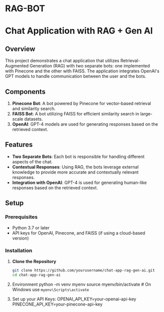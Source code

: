 # RAG-BOT
# Chat Application with RAG + Gen AI

## Overview

This project demonstrates a chat application that utilizes Retrieval-Augmented Generation (RAG) with two separate bots: one implemented with Pinecone and the other with FAISS. The application integrates OpenAI's GPT models to handle communication between the user and the bots.

## Components

1. **Pinecone Bot**: A bot powered by Pinecone for vector-based retrieval and similarity search.
2. **FAISS Bot**: A bot utilizing FAISS for efficient similarity search in large-scale datasets.
3. **OpenAI**: GPT-4 models are used for generating responses based on the retrieved context.

## Features

- **Two Separate Bots**: Each bot is responsible for handling different aspects of the chat.
- **Contextual Responses**: Using RAG, the bots leverage external knowledge to provide more accurate and contextually relevant responses.
- **Integration with OpenAI**: GPT-4 is used for generating human-like responses based on the retrieved context.

## Setup

### Prerequisites

- Python 3.7 or later
- API keys for OpenAI, Pinecone, and FAISS (if using a cloud-based version)

### Installation

1. **Clone the Repository**

   ```bash
   git clone https://github.com/yourusername/chat-app-rag-gen-ai.git
   cd chat-app-rag-gen-ai

2. Environment
python -m venv myenv
source myenv/bin/activate  # On Windows use `myenv\Scripts\activate`

3. Set up your API Keys:
   OPENAI_API_KEY=your-openai-api-key
    PINECONE_API_KEY=your-pinecone-api-key


